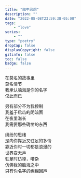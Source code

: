 ```yaml
---
title: "脑中思虑"
description: ""
date: "2022-08-08T23:59:38-05:00"
tags: 
    - "love"
series: 
    - ""
type: "poetry"
dropCap: false
displayCopyright: false
gitinfo: false
toc: false
badge: false
---
```

在莫名的故事里  
莫名情节  
我承认脑海是你的名字  
仅此而已  

另有部分不为我控制  
我羞于启齿的阴暗面  
在夜里滋长  
我需要那些确凿的东西  

纷纷的思绪  
是向你靠近又驻足的多情  
靠近你时一切都是浪漫的  
世界变无声  
驻足时彷徨，嘈杂  
仿佛我的脑海之中  
只有你名字的绵绵回声

